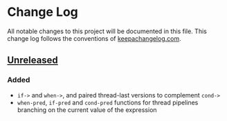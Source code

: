 # Change Log
All notable changes to this project will be documented in this file. This change log follows the conventions of [keepachangelog.com](http://keepachangelog.com/).

## [Unreleased]
### Added
- `if->` and `when->`, and paired thread-last versions to complement `cond->`
- `when-pred`, `if-pred` and `cond-pred` functions for thread pipelines branching on the current value of the expression

[Unreleased]: https://github.com/IGJoshua/more-threads/compare/a08cb7c68faa4b6d3bfb64c5129fcacc19a4efb4...HEAD
